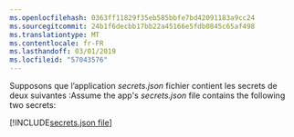 ```yaml
---
ms.openlocfilehash: 0363ff11829f35eb585bbfe7bd42091183a9cc24
ms.sourcegitcommit: 24b1f6decbb17bb22a45166e5fdb0845c65af498
ms.translationtype: MT
ms.contentlocale: fr-FR
ms.lasthandoff: 03/01/2019
ms.locfileid: "57043576"
---
```

<span data-ttu-id="72ae6-101">Supposons que l’application *secrets.json* fichier contient les secrets de deux suivantes :</span><span class="sxs-lookup"><span data-stu-id="72ae6-101">Assume the app's *secrets.json* file contains the following two secrets:</span></span>

[!INCLUDE[secrets.json file](secrets-json-file.md)]
